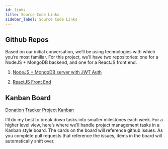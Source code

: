 ```yaml
---
id: links
title: Source Code Links
sidebar_label: Source Code Links
---
```

## Github Repos
Based on our initial conversation, we’ll be using technologies with which you’re most familiar. For this project, we’ll have two repositories: one for a NodeJS + MongoDB backend, and one for a ReactJS front end.

1. [NodeJS + MongoDB server with JWT Auth](https://github.com/jroth01/donation-tracker-server) 

2. [ReactJS Front End](https://github.com/jroth01/donation-tracker-client)

## Kanban Board

[Donation Tracker Project Kanban](https://github.com/users/jroth01/projects/1)

I’ll do my best to break down tasks into smaller milestones each week. For a higher level view, here’s where we’ll handle project management tasks in a Kanban style board. The cards on the board will reference github issues. As you complete pull requests that reference the issues, items in the board will automatically shift over.

